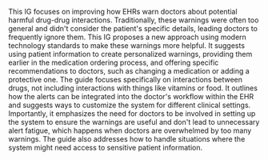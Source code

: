 This IG focuses on improving how EHRs warn doctors about potential harmful drug-drug interactions. Traditionally, these warnings were often too general and didn't consider the patient's specific details, leading doctors to frequently ignore them. This IG proposes a new approach using modern technology standards to make these warnings more helpful. It suggests using patient information to create personalized warnings, providing them earlier in the medication ordering process, and offering specific recommendations to doctors, such as changing a medication or adding a protective one. The guide focuses specifically on interactions between drugs, not including interactions with things like vitamins or food. It outlines how the alerts can be integrated into the doctor's workflow within the EHR and suggests ways to customize the system for different clinical settings. Importantly, it emphasizes the need for doctors to be involved in setting up the system to ensure the warnings are useful and don't lead to unnecessary alert fatigue, which happens when doctors are overwhelmed by too many warnings. The guide also addresses how to handle situations where the system might need access to sensitive patient information. 
